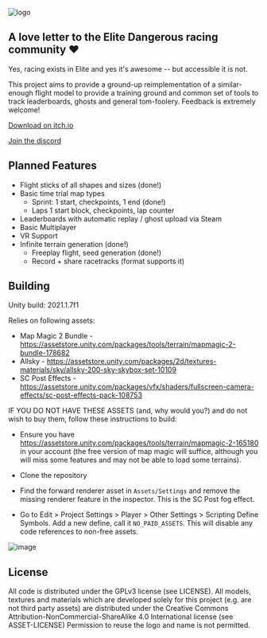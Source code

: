![logo](https://user-images.githubusercontent.com/5649179/115070912-78705e80-9eed-11eb-9b18-70e6e05b2c8f.png)

## A love letter to the Elite Dangerous racing community ❤

Yes, racing exists in Elite and yes it's awesome -- but accessible it is not. 

This project aims to provide a ground-up reimplementation of a similar-enough flight model to provide a training ground and common set of tools to track leaderboards, ghosts and general tom-foolery. Feedback is extremely welcome!

[Download on itch.io](https://jukibom.itch.io/fly-dangerous)

[Join the discord](https://discord.gg/4daSEUKZ6A)

## Planned Features

* Flight sticks of all shapes and sizes (done!)
* Basic time trial map types
  * Sprint: 1 start, checkpoints, 1 end (done!)
  * Laps 1 start block, checkpoints, lap counter
* Leaderboards with automatic replay / ghost upload via Steam
* Basic Multiplayer
* VR Support
* Infinite terrain generation (done!)
  * Freeplay flight, seed generation (done!)
  * Record + share racetracks (format supports it)

## Building

Unity build: 2021.1.7f1

Relies on following assets:

* Map Magic 2 Bundle - https://assetstore.unity.com/packages/tools/terrain/mapmagic-2-bundle-178682 
* Allsky - https://assetstore.unity.com/packages/2d/textures-materials/sky/allsky-200-sky-skybox-set-10109
* SC Post Effects - https://assetstore.unity.com/packages/vfx/shaders/fullscreen-camera-effects/sc-post-effects-pack-108753

IF YOU DO NOT HAVE THESE ASSETS (and, why would you?) and do not wish to buy them, follow these instructions to build:

* Ensure you have https://assetstore.unity.com/packages/tools/terrain/mapmagic-2-165180 in your account (the free version of map magic will suffice, although you will miss some features and may not be able to load some terrains).
 
* Clone the repository

* Find the forward renderer asset in `Assets/Settings` and remove the missing renderer feature in the inspector. This is the SC Post fog effect.

* Go to Edit > Project Settings > Player > Other Settings > Scripting Define Symbols. Add a new define, call it `NO_PAID_ASSETS`. This will disable any code references to non-free assets.

![image](https://user-images.githubusercontent.com/5649179/121093848-8eabe400-c7e5-11eb-83a4-ba646ec68ffe.png)


## License

All code is distributed under the GPLv3 license (see LICENSE).
All models, textures and materials which are developed solely for this project (e.g. are not third party assets) are distributed under the Creative Commons Attribution-NonCommercial-ShareAlike 4.0 International license (see ASSET-LICENSE)
Permission to reuse the logo and name is not permitted.
